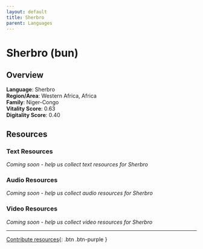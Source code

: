 ```yaml
---
layout: default
title: Sherbro
parent: Languages
---
```


# Sherbro (bun)

## Overview

**Language**: Sherbro  
**Region/Area**: Western Africa, Africa  
**Family**: Niger-Congo  
**Vitality Score**: 0.63  
**Digitality Score**: 0.40  

## Resources

### Text Resources
*Coming soon - help us collect text resources for Sherbro*

### Audio Resources
*Coming soon - help us collect audio resources for Sherbro*

### Video Resources
*Coming soon - help us collect video resources for Sherbro*

---

[Contribute resources](https://fairtrain.github.io/){: .btn .btn-purple }
